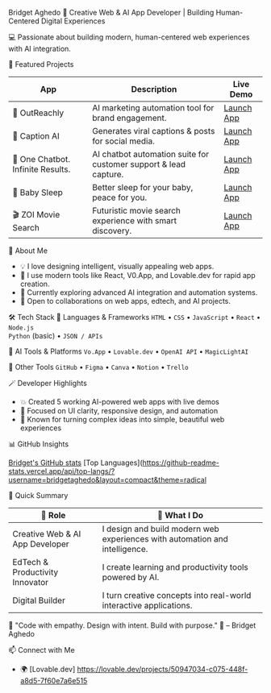 
Bridget Aghedo 🦄 Creative Web & AI App Developer | Building Human-Centered Digital Experiences

💻 Passionate about building modern, human-centered web experiences with AI integration.


🚀 Featured Projects

| App | Description | Live Demo |
|-----|--------------|-----------|
| 🤑 OutReachly | AI marketing automation tool for brand engagement. | [Launch App](https://v0.app/chat/out-reachly-brand-assets-l6Cb6mA4FMm) |
| 💬 Caption AI | Generates viral captions & posts for social media. | [Launch App](https://v0.app/chat/social-media-ai-generator-mOdGYHniS4Q) |
| 🤖 One Chatbot. Infinite Results.| AI chatbot automation suite for customer support & lead capture. | [Launch App](https://v0.app/chat/ai-chatbot-automations-cNpr7KAXbgF) |
| 🍼 Baby Sleep | Better sleep for your baby, peace for you. | [Launch App](https://v0.app/chat/baby-sleep-app-cTat0wivY57) |
| 🎬 ZOI Movie Search| Futuristic movie search experience with smart discovery. | [Launch App](https://v0.app/chat/futuristic-movie-search-lXcqmYRk6CO) |


🧠 About Me
- 💡 I love designing intelligent, visually appealing web apps.  
- 🎨 I use modern tools like React, V0.App, and Lovable.dev for rapid app creation.  
- 🌱 Currently exploring advanced AI integration and automation systems.  
- 🤝 Open to collaborations on web apps, edtech, and AI projects.  

🛠️ Tech Stack
🧩 Languages & Frameworks
`HTML` • `CSS` • `JavaScript` • `React` • `Node.js`  
`Python` (basic) • `JSON / APIs`

 🤖 AI Tools & Platforms
`Vo.App` • `Lovable.dev` • `OpenAI API` • `MagicLightAI`

🧰 Other Tools
`GitHub` • `Figma` • `Canva` • `Notion` • `Trello`


🪄 Developer Highlights

- 💥 Created 5 working AI-powered web apps with live demos  
- 🎯 Focused on UI clarity, responsive design, and automation  
- 💬 Known for turning complex ideas into simple, beautiful web experiences


📊 GitHub Insights

[Bridget's GitHub stats](https://github-readme-stats.vercel.app/api?username=briggy2022&show_icons=true&theme=radical)
[Top Languages](https://github-readme-stats.vercel.app/api/top-langs/?username=bridgetaghedo&layout=compact&theme=radical


🧩 Quick Summary

| 🌟 Role | 💬 What I Do |
|----------|--------------|
| Creative Web & AI App Developer | I design and build modern web experiences with automation and intelligence. |
| EdTech & Productivity Innovator | I create learning and productivity tools powered by AI. |
| Digital Builder | I turn creative concepts into real-world interactive applications. |


💎 "Code with empathy. Design with intent. Build with purpose."
🦄 – Bridget Aghedo


📫 Connect with Me
- 🌍 [Lovable.dev]
https://lovable.dev/projects/50947034-c075-448f-a8d5-7f60e7a6e515


<!---
Briggy2022/Briggy2022 is a ✨ special ✨ repository because its `README.md` (this file) appears on your GitHub profile.
You can click the Preview link to take a look at your changes.
--->
